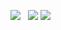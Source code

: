 <!--
<a href="https://github.com/Kisky3/Kisky3/">
    <img src="https://komarev.com/ghpvc/?username=Kisky3" alt="Kisky3" />
</a>
 <a href="http://twitter.com/koko01260126">
   <img height="20" src="https://img.shields.io/twitter/follow/koko01260126?label=Twitter&logo=twitter&style=flat" />
</a>
-->
![](https://github-profile-summary-cards.vercel.app/api/cards/repos-per-language?username=mooncat126&theme=default)&nbsp;&nbsp;
![](https://github-profile-summary-cards.vercel.app/api/cards/stats?username=mooncat126&theme=default)
![](https://github-profile-summary-cards.vercel.app/api/cards/profile-details?username=mooncat126&theme=default)     

<!--
#### Skill
 <div>
    <img src="https://img.shields.io/badge/Javascript-276DC3.svg?logo=javascript&style=flat">
    <img src="https://img.shields.io/badge/-TypeScript-007ACC.svg?logo=typescript&style=flat&logoColor=4FC08D">
    <img src="https://img.shields.io/badge/-CSS3-1572B6.svg?logo=css3&style=flat">
    <img src="https://img.shields.io/badge/-HTML5-333.svg?logo=html5&style=flat">
    <img src="https://img.shields.io/badge/Sass-CC6699?style=flat&logo=sass&logoColor=white">
    <img src="https://img.shields.io/badge/-Bootstrap-563D7C.svg?logo=bootstrap&style=flat">
    <img src="https://img.shields.io/badge/-React-555.svg?logo=react&style=flat">
    <img src="https://img.shields.io/badge/Vue.js-35495E?style=flat&logo=vue.js&logoColor=4FC08D">
    <img src="https://img.shields.io/badge/cakephp-%5E3.0-red?logo=cakephp">
    
</div>

#### Tools
 <div>
    <img src="https://img.shields.io/badge/-Visual%20Studio%20Code-007ACC.svg?logo=visual-studio-code&style=flat">
    <img src="https://img.shields.io/badge/Slack-4A154B?style=flat&logo=slack&logoColor=white">
    <img src="https://img.shields.io/badge/-Amazon%20AWS-232F3E.svg?logo=amazon-aws&style=flat">
    <img src="https://img.shields.io/badge/-Google%20Cloud-EEE.svg?logo=google-cloud&style=flat">
    <img src="https://img.shields.io/badge/-GitHub-181717.svg?logo=github&style=flat">
    <img src="https://img.shields.io/badge/-Docker-EEE.svg?logo=docker&style=flat">
    <img src="https://aleen42.github.io/badges/src/photoshop.svg">
   
  </div>
   
<br />  
-->
    
</details>
